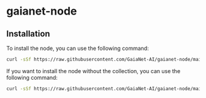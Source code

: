 # gaianet-node

## Installation

To install the node, you can use the following command:

  ```bash
  curl -sSf https://raw.githubusercontent.com/GaiaNet-AI/gaianet-node/main/install-gaia.sh | bash -s -- --qdrant-collection <your-collection.zip> --model-url <model-url>
  ```

If you want to install the node without the collection, you can use the following command:

  ```bash
  curl -sSf https://raw.githubusercontent.com/GaiaNet-AI/gaianet-node/main/install-gaia.sh | bash -s -- --model-url <model-url>
  ```
